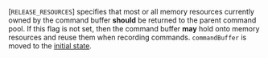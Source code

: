 [`RELEASE_RESOURCES`] specifies that most
or all memory resources currently owned by the command buffer  **should**  be
returned to the parent command pool.
If this flag is not set, then the command buffer  **may**  hold onto memory
resources and reuse them when recording commands.
`commandBuffer` is moved to the [initial
state](https://www.khronos.org/registry/vulkan/specs/1.3-extensions/html/vkspec.html#commandbuffers-lifecycle).